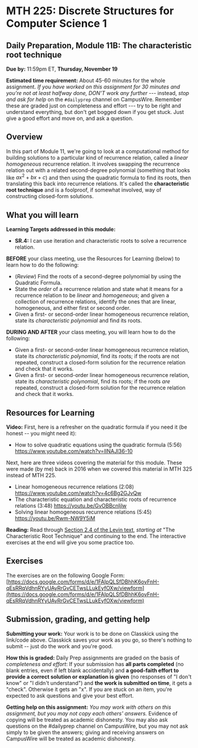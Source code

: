 # MTH 225: Discrete Structures for Computer Science 1 

## Daily Preparation, Module 11B: The characteristic root technique

**Due by:** 11:59pm ET, **Thursday, November 19** 

**Estimated time requirement:** About 45-60 minutes for the whole assignment. *If you have worked on this assignment for 30 minutes and you're not at least halfway done, DON'T work any further* --- instead, *stop and ask for help* on the `#dailyprep` channel on CampusWire. Remember these are graded just on completeness and effort --- try to be right and understand everything, but don't get bogged down if you get stuck. Just give a good effort and move on, and ask a question. 



## Overview 

In this part of Module 11, we're going to look at a computational method for building solutions to a particular kind of recurrence relation, called a *linear homogeneous* recurrence relation. It involves swapping the recurrence relation out with a related second-degree polynomial (something that looks like $ax^2 + bx + c$) and then using the quadratic formula to find its roots, then translating this back into recurrence relations. It's called the **characteristic root technique** and is a foolproof, if somewhat involved, way of constructing closed-form solutions. 



## What you will learn 

**Learning Targets addressed in this module:** 

-   **SR.4:** I can use iteration and characteristic roots to solve a recurrence relation.

**BEFORE** your class meeting, use the Resources for Learning (below) to learn how to do the following: 

- (*Review*) Find the roots of a second-degree polynomial by using the Quadratic Formula. 
- State the *order* of a recurrence relation and state what it means for a recurrence relation to be *linear* and *homogeneous*; and given a collection of recurrence relations, identify the ones that are linear, homogeneous, and either first or second order. 
- Given a first- or second-order linear homogeneous recurrence relation, state its *characteristic polynomial* and find its roots.


**DURING AND AFTER** your class meeting, you will learn how to do the following: 

- Given a first- or second-order linear homogeneous recurrence relation, state its *characteristic polynomial*, find its roots; if the roots are not repeated, construct a closed-form solution for the recurrence relation and check that it works. 
- Given a first- or second-order linear homogeneous recurrence relation, state its *characteristic polynomial*, find its roots; if the roots *are* repeated, construct a closed-form solution for the recurrence relation and check that it works. 

## Resources for Learning

**Video:** First, here is a refresher on the quadratic formula if you need it (be honest -- you might need it): 

- How to solve quadratic equations using the quadratic formula (5:56) https://www.youtube.com/watch?v=IlNAJl36-10

Next, here are three videos covering the material for this module. These were made (by me) back in 2016 when we covered this material in MTH 325 instead of MTH 225. 

- Linear homogeneous recurrence relations (2:08) https://www.youtube.com/watch?v=4c6Bg2GJvQw
- The characteristic equation and characteristic roots of recurrence relations (3:48) https://youtu.be/GvOBBcnIjlw
- Solving linear homogeneous recurrence relations (5:45) https://youtu.be/Rwm-NW9Y5iM


**Reading:** Read through [Section 2.4 of the Levin text](http://discrete.openmathbooks.org/dmoi3/sec_recurrence.html), *starting at* "The Characteristic Root Technique" and continuing to the end.  The interactive exercises at the end will give you some practice too.


## Exercises

The exercises are on the following Google Form: [https://docs.google.com/forms/d/e/1FAIpQLSfDBhhK6ovFnH-qEsRRqVdhnRYyUAyRrGvCETwsLLukEyfOXw/viewform](https://docs.google.com/forms/d/e/1FAIpQLSfDBhhK6ovFnH-qEsRRqVdhnRYyUAyRrGvCETwsLLukEyfOXw/viewform)


## Submission, grading, and getting help 

**Submitting your work:** Your work is to be done on Classkick using the link/code above. Classkick saves your work as you go, so there's nothing to submit -- just do the work and you're good. 

**How this is graded:** Daily Prep assignments are graded on the basis of *completeness and effort*: If your submission has **all parts completed** (no blank entries, even if left blank accidentally) and **a good-faith effort to provide a correct solution or explanation is given** (no responses of "I don't know" or "I didn't understand") and **the work is submitted on time**, it gets a "check". Otherwise it gets an "x". If you are stuck on an item, you're expected to ask questions and give your best effort.  

**Getting help on this assignment:** *You may work with others on this assignment, but you may not copy each others' answers.* Evidence of copying will be treated as academic dishonesty. You may also ask questions on the #dailyprep channel on CampusWire, but you may not ask simply to be given the answers; giving and receiving answers on CampusWire will be treated as academic dishonesty.
<!--stackedit_data:
eyJoaXN0b3J5IjpbNTg5MzMxMjI0LDIzMDIyNjg0LC04NDUzMj
gzODddfQ==
-->